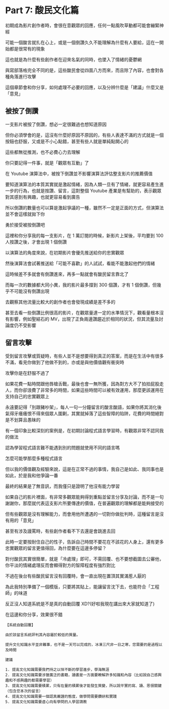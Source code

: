 # Part 7: 酸民文化篇

初期成為影片創作者時，會很在意觀眾的回應，任何一點風吹草動都可能會繃緊神經

可能一個酸言就扎在心上，或是一個倒讚久久不能理解為什麼有人要給，這在一開始都是很常有的現象

這也就是為什麼有些創作者在迎來名氣的同時，也墜入了情緒的憂鬱網

與寫部落格完全不同的是，這些酸民會從四面八方而來，而且除了內容，也會對各種角落進行攻擊

這個章節會和你分享，如何處理不必要的回應，以及分辨什麼是「建議」什麼又是「意見」

## 被按了倒讚


一支影片被按了倒讚，想必一定很難過也想知道原因

但你必須學會的是，這沒有什麼好原因不原因的，有些人表達不滿的方式就是一個按鈕也舒服，又或是不小心點錯，甚至有些人就是單純點開心的

這些都無從推測，也不必費心力去理解

你只要記得一件事，就是「觀眾有互動」了

在 Youtube 演算法中，被按下倒讚並不影響演算法評估整支影片的推薦價值

要知道演算法的本質其實就是激起情緒，因為人類一旦有了情緒，就更容易產生進一步的行為，也就是按讚、留言，這對整個 Youtube 產業是有幫助的，表示觀眾對其感到有興趣，也就更容易看到廣告

所以倒讚的數量也可以算是激起爭議的一種，雖然不一定是正面的方式，但演算法並不會這樣就拋下你

勇於接受被按倒讚吧

這裡和你分享我的每一支影片，在 1 萬訂閱的時候，新影片上架後，平均要到 100 人按讚之後，才會出現 1 個倒讚

以演算法的角度來說，在初期影片會優先推送給你的忠實觀眾

然後演算法會試著推送給「可能不喜歡」的人試試，看能不能激起他們的情緒

這時候差不多就會有倒讚進來，再多一點就會有酸民留言靠北了

而每一次的數據都大同小異，我的影片最多撐到 300 個讚，才有 1 個倒讚，但幾乎不可能沒有倒讚出現

去觀察其他流量比較大的創作者也會發現成績是差不多的

甚至去看一些倒讚比例很高的影片，在觀眾量達一定的水準情況下，觀看量根本沒有影響，例如聖結石的 MV，出現了正負兩邊讚趨近於相同的狀況，但其流量及討論度仍不受影響

## 留言攻擊

受到留言攻擊或質疑時，有些人並不是想要得到真正的答案，而是在生活中有很多不滿，看見你做到了他做不到的，亦或是與他價值觀有衝突時

攻擊你是在舒服不過了

如果花費一點時間跟他唇槍舌戰，最後也會一無所獲，因為對方大不了拍拍屁股走人，而你卻浪費了非常多的時間，如果這些時間可以被有效運用，那麼更該運用在支持自己的忠實觀眾上

永遠要記得「別跟豬吵架」，每人一句一分鐘留言的酸言酸語，如果你將其消化後氣得牙癢癢恨不得來個眾人圍剿，其實就掉落了這些智障的陷阱，花費的時間絕對是不划算且愚昧的

有一個印象比較深刻的案例是，在初期討論程式語言學習時，有觀眾非常不認同我的做法

認為學習程式語言難不能遇到別的問題就使用不同的語言嗎

怎麼可能學那麼多種程式語言

但以我的價值觀及經驗來說，這是在正常不過的事情，我自己是如此、我同事也是如此，於是我和他爭論一番

最終的結果是了無音訊，而我僅只是證明了他沒有能力學習

如果自己的影片裡面，有非常多觀眾能夠得到重點並留言分享及討論，而不是一句謝謝你，那麼就代表這支影片所要傳達的價值，在普遍觀眾的理解都是能夠接受的

但有些觀眾是沒有理解能力，而會用他所遭遇的一切對你做批判時，這種留言是沒有用的「意見」

甚至有涉及謾罵時，有些創作者看不下去還是會跳進去回

此時一定要按耐住自己的性子，告訴自己時間不要花在不該花的人身上，還有更多忠實觀眾的留言更值得回，為什麼要在這邊多停留？

對付酸民其實很簡單，就是「冷處理」即可，不需回覆、也不要想截圖去公審他，你平淡的情緒處理反而會顯得對方的智障程度有強烈對比

不過在後台有些酸民留言沒有回覆時，會一直出現在置頂其實滿惹人厭的

為此我特別準備了一個模版，只要將其貼上，能讓留言沈下去，也能符合「工程師」的味道

反正沒人知道系統是不是真的自動回覆 XD?(好啦我現在講出來大家就知道了)

在這邊和你分享，效果很不錯

```
【系統自動回覆】

由於該留言系統評判其內容屬於較低的質量。

提升文化知識水平並非難事，也不是一天可以完成的，冰凍三尺非一日之寒，您需要的是過程以及時間

建議

1. 提高文化知識需要我們持之以恒不斷的學習進步，學海無涯
2. 提高文化知識需要涉獵廣泛的書籍，讀書是一方面要瞭解許多知識和內容（比如說自己感興趣和不感興趣的都需要學習）
3. 提高文化知識需要積累，只有在量的積累後才能發生質變，所以說平實的寫、讀、思很關鍵（包含您本次的留言）
4. 提高文化知識需要一個認真嚴謹的態度，做學問需要鑽研和實踐
5. 提高文化知識需要虛心向有學問的人學習請教

```
